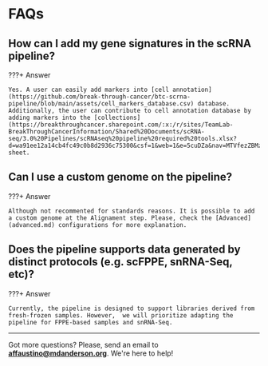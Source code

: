 # FAQs

## How can I add my gene signatures in the scRNA pipeline?

???+ Answer

    Yes. A user can easily add markers into [cell annotation](https://github.com/break-through-cancer/btc-scrna-pipeline/blob/main/assets/cell_markers_database.csv) database. Additionally, the user can contribute to cell annotation database by adding markers into the [collections](https://breakthroughcancer.sharepoint.com/:x:/r/sites/TeamLab-BreakThroughCancerInformation/Shared%20Documents/scRNA-seq/3.0%20Pipelines/scRNAseq%20pipeline%20required%20tools.xlsx?d=wa91ee12a14cb4fc49c0b8d2936c75300&csf=1&web=1&e=5cuDZa&nav=MTVfezZBMzNGQkYzLTYxQjQtNEQ5RS05Rjg1LUYwMUUzQkYxNTE1OX0) sheet.

## Can I use a custom genome on the pipeline?

???+ Answer

    Although not recommented for standards reasons. It is possible to add a custom genome at the Alignament step. Please, check the [Advanced](advanced.md) configurations for more explanation.

## Does the pipeline supports data generated by distinct protocols (e.g. scFPPE, snRNA-Seq, etc)?

???+ Answer

    Currently, the pipeline is designed to support libraries derived from fresh-frozen samples. However,  we will prioritize adapting the pipeline for FPPE-based samples and snRNA-Seq.

---

Got more questions? Please, send an email to **affaustino@mdanderson.org**. We're here to help!